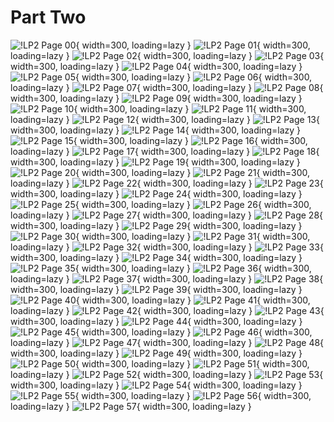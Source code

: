 # Part Two

![!LP2 Page 00](./../../assets/images/LP/LP2_00.jpg){ width=300, loading=lazy }
![!LP2 Page 01](./../../assets/images/LP/LP2_01.jpg){ width=300, loading=lazy }
![!LP2 Page 02](./../../assets/images/LP/LP2_02.jpg){ width=300, loading=lazy }
![!LP2 Page 03](./../../assets/images/LP/LP2_03.jpg){ width=300, loading=lazy }
![!LP2 Page 04](./../../assets/images/LP/LP2_04.jpg){ width=300, loading=lazy }
![!LP2 Page 05](./../../assets/images/LP/LP2_05.jpg){ width=300, loading=lazy }
![!LP2 Page 06](./../../assets/images/LP/LP2_06.jpg){ width=300, loading=lazy }
![!LP2 Page 07](./../../assets/images/LP/LP2_07.jpg){ width=300, loading=lazy }
![!LP2 Page 08](./../../assets/images/LP/LP2_08.jpg){ width=300, loading=lazy }
![!LP2 Page 09](./../../assets/images/LP/LP2_09.jpg){ width=300, loading=lazy }
![!LP2 Page 10](./../../assets/images/LP/LP2_10.jpg){ width=300, loading=lazy }
![!LP2 Page 11](./../../assets/images/LP/LP2_11.jpg){ width=300, loading=lazy }
![!LP2 Page 12](./../../assets/images/LP/LP2_12.jpg){ width=300, loading=lazy }
![!LP2 Page 13](./../../assets/images/LP/LP2_13.jpg){ width=300, loading=lazy }
![!LP2 Page 14](./../../assets/images/LP/LP2_14.jpg){ width=300, loading=lazy }
![!LP2 Page 15](./../../assets/images/LP/LP2_15.jpg){ width=300, loading=lazy }
![!LP2 Page 16](./../../assets/images/LP/LP2_16.jpg){ width=300, loading=lazy }
![!LP2 Page 17](./../../assets/images/LP/LP2_17.jpg){ width=300, loading=lazy }
![!LP2 Page 18](./../../assets/images/LP/LP2_18.jpg){ width=300, loading=lazy }
![!LP2 Page 19](./../../assets/images/LP/LP2_19.jpg){ width=300, loading=lazy }
![!LP2 Page 20](./../../assets/images/LP/LP2_20.jpg){ width=300, loading=lazy }
![!LP2 Page 21](./../../assets/images/LP/LP2_21.jpg){ width=300, loading=lazy }
![!LP2 Page 22](./../../assets/images/LP/LP2_22.jpg){ width=300, loading=lazy }
![!LP2 Page 23](./../../assets/images/LP/LP2_23.jpg){ width=300, loading=lazy }
![!LP2 Page 24](./../../assets/images/LP/LP2_24.jpg){ width=300, loading=lazy }
![!LP2 Page 25](./../../assets/images/LP/LP2_25.jpg){ width=300, loading=lazy }
![!LP2 Page 26](./../../assets/images/LP/LP2_26.jpg){ width=300, loading=lazy }
![!LP2 Page 27](./../../assets/images/LP/LP2_27.jpg){ width=300, loading=lazy }
![!LP2 Page 28](./../../assets/images/LP/LP2_28.jpg){ width=300, loading=lazy }
![!LP2 Page 29](./../../assets/images/LP/LP2_29.jpg){ width=300, loading=lazy }
![!LP2 Page 30](./../../assets/images/LP/LP2_30.jpg){ width=300, loading=lazy }
![!LP2 Page 31](./../../assets/images/LP/LP2_31.jpg){ width=300, loading=lazy }
![!LP2 Page 32](./../../assets/images/LP/LP2_32.jpg){ width=300, loading=lazy }
![!LP2 Page 33](./../../assets/images/LP/LP2_33.jpg){ width=300, loading=lazy }
![!LP2 Page 34](./../../assets/images/LP/LP2_34.jpg){ width=300, loading=lazy }
![!LP2 Page 35](./../../assets/images/LP/LP2_35.jpg){ width=300, loading=lazy }
![!LP2 Page 36](./../../assets/images/LP/LP2_36.jpg){ width=300, loading=lazy }
![!LP2 Page 37](./../../assets/images/LP/LP2_37.jpg){ width=300, loading=lazy }
![!LP2 Page 38](./../../assets/images/LP/LP2_38.jpg){ width=300, loading=lazy }
![!LP2 Page 39](./../../assets/images/LP/LP2_39.jpg){ width=300, loading=lazy }
![!LP2 Page 40](./../../assets/images/LP/LP2_40.jpg){ width=300, loading=lazy }
![!LP2 Page 41](./../../assets/images/LP/LP2_41.jpg){ width=300, loading=lazy }
![!LP2 Page 42](./../../assets/images/LP/LP2_42.jpg){ width=300, loading=lazy }
![!LP2 Page 43](./../../assets/images/LP/LP2_43.jpg){ width=300, loading=lazy }
![!LP2 Page 44](./../../assets/images/LP/LP2_44.jpg){ width=300, loading=lazy }
![!LP2 Page 45](./../../assets/images/LP/LP2_45.jpg){ width=300, loading=lazy }
![!LP2 Page 46](./../../assets/images/LP/LP2_46.jpg){ width=300, loading=lazy }
![!LP2 Page 47](./../../assets/images/LP/LP2_47.jpg){ width=300, loading=lazy }
![!LP2 Page 48](./../../assets/images/LP/LP2_48.jpg){ width=300, loading=lazy }
![!LP2 Page 49](./../../assets/images/LP/LP2_49.jpg){ width=300, loading=lazy }
![!LP2 Page 50](./../../assets/images/LP/LP2_50.jpg){ width=300, loading=lazy }
![!LP2 Page 51](./../../assets/images/LP/LP2_51.jpg){ width=300, loading=lazy }
![!LP2 Page 52](./../../assets/images/LP/LP2_52.jpg){ width=300, loading=lazy }
![!LP2 Page 53](./../../assets/images/LP/LP2_53.jpg){ width=300, loading=lazy }
![!LP2 Page 54](./../../assets/images/LP/LP2_54.jpg){ width=300, loading=lazy }
![!LP2 Page 55](./../../assets/images/LP/LP2_55.jpg){ width=300, loading=lazy }
![!LP2 Page 56](./../../assets/images/LP/LP2_56.jpg){ width=300, loading=lazy }
![!LP2 Page 57](./../../assets/images/LP/LP2_57.jpg){ width=300, loading=lazy }
